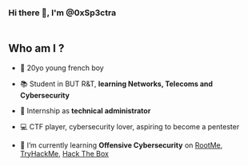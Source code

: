 ### Hi there 👋, I'm @0xSp3ctra </br></br>
## Who am I ?
- :birthday: 20yo young french boy
- :books: Student in BUT R&T, <b>learning Networks, Telecoms and Cybersecurity</b>
- :bookmark_tabs: Internship as <b>technical administrator</b>
- :computer: CTF player, cybersecurity lover, aspiring to become a pentester

- :leopard: I’m currently learning <b>Offensive Cybersecurity</b> on [RootMe](https://www.root-me.org/), [TryHackMe](https://tryhackme.com/dashboard), [Hack The Box](https://hackthebox.com/)
